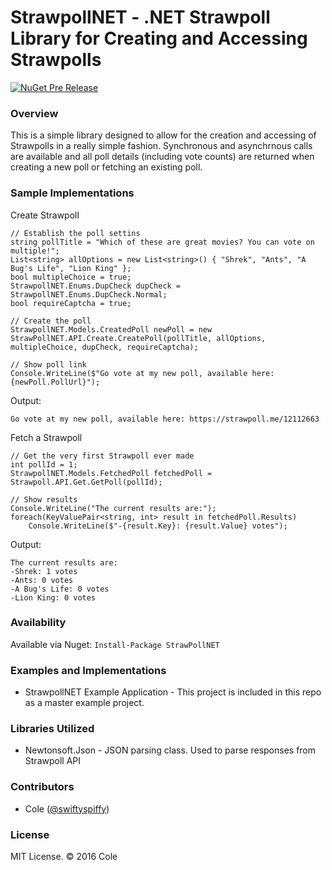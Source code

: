 # StrawpollNET - .NET Strawpoll Library for Creating and Accessing Strawpolls
[![NuGet Pre Release](https://img.shields.io/nuget/vpre/StrawPollNET.svg)](https://www.nuget.org/packages/StrawPollNET)

### Overview
This is a simple library designed to allow for the creation and accessing of Strawpolls in a really simple fashion. Synchronous and asynchrnous calls are available and all poll details (including vote counts) are returned when creating a new poll or fetching an existing poll.

### Sample Implementations
Create Strawpoll
```
// Establish the poll settins
string pollTitle = "Which of these are great movies? You can vote on multiple!";
List<string> allOptions = new List<string>() { "Shrek", "Ants", "A Bug's Life", "Lion King" };
bool multipleChoice = true;
StrawpollNET.Enums.DupCheck dupCheck = StrawpollNET.Enums.DupCheck.Normal;
bool requireCaptcha = true;

// Create the poll
StrawpollNET.Models.CreatedPoll newPoll = new StrawPollNET.API.Create.CreatePoll(pollTitle, allOptions, multipleChoice, dupCheck, requireCaptcha);

// Show poll link
Console.WriteLine($"Go vote at my new poll, available here: {newPoll.PollUrl}");

```
Output:
```
Go vote at my new poll, available here: https://strawpoll.me/12112663
```
Fetch a Strawpoll
```
// Get the very first Strawpoll ever made
int pollId = 1;
StrawpollNET.Models.FetchedPoll fetchedPoll = Strawpoll.API.Get.GetPoll(pollId);

// Show results
Console.WriteLine("The current results are:");
foreach(KeyValuePair<string, int> result in fetchedPoll.Results)
    Console.WriteLine($"-{result.Key}: {result.Value} votes");
```
Output:
```
The current results are:
-Shrek: 1 votes
-Ants: 0 votes
-A Bug's Life: 0 votes
-Lion King: 0 votes
```


### Availability
Available via Nuget: `Install-Package StrawPollNET`

### Examples and Implementations
- StrawpollNET Example Application - This project is included in this repo as a master example project.

### Libraries Utilized
- Newtonsoft.Json - JSON parsing class.  Used to parse responses from Strawpoll API

### Contributors
 * Cole ([@swiftyspiffy](http://twitter.com/swiftyspiffy))
 
### License
MIT License. &copy; 2016 Cole
